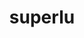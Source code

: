 ---
title: "superlu"
layout: cache
categories: [package, develop]
meta: {"versions": ["5.3.0"], "compilers": ["gcc@=11.1.0", "gcc@=12.1.0", "gcc@=8.4.0", "oneapi@=2023.0.0", "oneapi@=2023.1.0", "oneapi@=2023.2.0"], "oss": ["ubuntu18.04", "ubuntu20.04", "ubuntu22.04"], "platforms": ["linux"], "targets": ["ppc64le", "x86_64", "x86_64_v3"], "stacks": ["e4s", "e4s-oneapi", "e4s-power", "root", "tutorial"], "num_specs": 54, "num_specs_by_stack": {"root": 54, "e4s-power": 2, "e4s-oneapi": 8, "e4s": 2, "tutorial": 2}}
spec_details: [{"hash": "7vialnetmuszd5shill7cdxf74q7necd", "compiler": "gcc@=8.4.0", "versions": ["5.3.0"], "os": "ubuntu18.04", "platform": "linux", "target": "x86_64", "variants": ["build_type=RelWithDebInfo", "~ipo", "+pic"], "stacks": ["root"], "size": "-", "tarball": "https://binaries.spack.io/develop/build_cache/linux-ubuntu18.04-x86_64/gcc-8.4.0/superlu-5.3.0/linux-ubuntu18.04-x86_64-gcc-8.4.0-superlu-5.3.0-7vialnetmuszd5shill7cdxf74q7necd.spack"}, {"hash": "tg7ygky672btyg4k6drvezc6jrc5td6f", "compiler": "gcc@=8.4.0", "versions": ["5.3.0"], "os": "ubuntu18.04", "platform": "linux", "target": "x86_64", "variants": ["build_type=RelWithDebInfo", "~ipo", "+pic"], "stacks": ["root"], "size": "-", "tarball": "https://binaries.spack.io/develop/build_cache/linux-ubuntu18.04-x86_64/gcc-8.4.0/superlu-5.3.0/linux-ubuntu18.04-x86_64-gcc-8.4.0-superlu-5.3.0-tg7ygky672btyg4k6drvezc6jrc5td6f.spack"}, {"hash": "qcz7qjhwyuvrixmmmtsgg5k7qf2jv62p", "compiler": "gcc@=8.4.0", "versions": ["5.3.0"], "os": "ubuntu18.04", "platform": "linux", "target": "x86_64", "variants": ["build_type=RelWithDebInfo", "~ipo", "+pic"], "stacks": ["root"], "size": "-", "tarball": "https://binaries.spack.io/develop/build_cache/linux-ubuntu18.04-x86_64/gcc-8.4.0/superlu-5.3.0/linux-ubuntu18.04-x86_64-gcc-8.4.0-superlu-5.3.0-qcz7qjhwyuvrixmmmtsgg5k7qf2jv62p.spack"}, {"hash": "nwkn4d3n5u22obkupcurkjsrdwlka3tn", "compiler": "gcc@=8.4.0", "versions": ["5.3.0"], "os": "ubuntu18.04", "platform": "linux", "target": "x86_64", "variants": ["build_type=RelWithDebInfo", "~ipo", "+pic"], "stacks": ["root"], "size": "-", "tarball": "https://binaries.spack.io/develop/build_cache/linux-ubuntu18.04-x86_64/gcc-8.4.0/superlu-5.3.0/linux-ubuntu18.04-x86_64-gcc-8.4.0-superlu-5.3.0-nwkn4d3n5u22obkupcurkjsrdwlka3tn.spack"}, {"hash": "3aoec4h2vojtjhwxsc5epe2cehwsrww7", "compiler": "gcc@=8.4.0", "versions": ["5.3.0"], "os": "ubuntu18.04", "platform": "linux", "target": "x86_64", "variants": ["build_system=cmake", "build_type=RelWithDebInfo", "~ipo", "+pic"], "stacks": ["root"], "size": "-", "tarball": "https://binaries.spack.io/develop/build_cache/linux-ubuntu18.04-x86_64/gcc-8.4.0/superlu-5.3.0/linux-ubuntu18.04-x86_64-gcc-8.4.0-superlu-5.3.0-3aoec4h2vojtjhwxsc5epe2cehwsrww7.spack"}, {"hash": "fvtyefx3jiwlwle6pgis7kl34ws6jqdx", "compiler": "gcc@=8.4.0", "versions": ["5.3.0"], "os": "ubuntu18.04", "platform": "linux", "target": "x86_64", "variants": ["build_type=RelWithDebInfo", "~ipo", "+pic"], "stacks": ["root"], "size": "-", "tarball": "https://binaries.spack.io/develop/build_cache/linux-ubuntu18.04-x86_64/gcc-8.4.0/superlu-5.3.0/linux-ubuntu18.04-x86_64-gcc-8.4.0-superlu-5.3.0-fvtyefx3jiwlwle6pgis7kl34ws6jqdx.spack"}, {"hash": "fohbrep5o3ejswqeqqkj5wln6wbznxle", "compiler": "gcc@=8.4.0", "versions": ["5.3.0"], "os": "ubuntu18.04", "platform": "linux", "target": "x86_64", "variants": ["build_type=RelWithDebInfo", "~ipo", "+pic"], "stacks": ["root"], "size": "-", "tarball": "https://binaries.spack.io/develop/build_cache/linux-ubuntu18.04-x86_64/gcc-8.4.0/superlu-5.3.0/linux-ubuntu18.04-x86_64-gcc-8.4.0-superlu-5.3.0-fohbrep5o3ejswqeqqkj5wln6wbznxle.spack"}, {"hash": "anmisodefz2aiartewybw5knytnt2azr", "compiler": "gcc@=8.4.0", "versions": ["5.3.0"], "os": "ubuntu18.04", "platform": "linux", "target": "x86_64", "variants": ["build_type=RelWithDebInfo", "~ipo", "+pic"], "stacks": ["root"], "size": "-", "tarball": "https://binaries.spack.io/develop/build_cache/linux-ubuntu18.04-x86_64/gcc-8.4.0/superlu-5.3.0/linux-ubuntu18.04-x86_64-gcc-8.4.0-superlu-5.3.0-anmisodefz2aiartewybw5knytnt2azr.spack"}, {"hash": "65mmfoxxpo7u7g7moti3nrd7mwuw6hec", "compiler": "gcc@=8.4.0", "versions": ["5.3.0"], "os": "ubuntu18.04", "platform": "linux", "target": "x86_64", "variants": ["build_system=cmake", "build_type=RelWithDebInfo", "~ipo", "+pic"], "stacks": ["root"], "size": "-", "tarball": "https://binaries.spack.io/develop/build_cache/linux-ubuntu18.04-x86_64/gcc-8.4.0/superlu-5.3.0/linux-ubuntu18.04-x86_64-gcc-8.4.0-superlu-5.3.0-65mmfoxxpo7u7g7moti3nrd7mwuw6hec.spack"}, {"hash": "w7f5zl6kvtzcvd3t5zhtmsk6ooai7yag", "compiler": "gcc@=8.4.0", "versions": ["5.3.0"], "os": "ubuntu18.04", "platform": "linux", "target": "x86_64", "variants": ["build_type=RelWithDebInfo", "~ipo", "+pic"], "stacks": ["root"], "size": "-", "tarball": "https://binaries.spack.io/develop/build_cache/linux-ubuntu18.04-x86_64/gcc-8.4.0/superlu-5.3.0/linux-ubuntu18.04-x86_64-gcc-8.4.0-superlu-5.3.0-w7f5zl6kvtzcvd3t5zhtmsk6ooai7yag.spack"}, {"hash": "b6yuv5qu5uug4bxmce3mnu5fjfkh3tit", "compiler": "gcc@=8.4.0", "versions": ["5.3.0"], "os": "ubuntu18.04", "platform": "linux", "target": "x86_64", "variants": ["build_type=RelWithDebInfo", "~ipo", "+pic"], "stacks": ["root"], "size": "-", "tarball": "https://binaries.spack.io/develop/build_cache/linux-ubuntu18.04-x86_64/gcc-8.4.0/superlu-5.3.0/linux-ubuntu18.04-x86_64-gcc-8.4.0-superlu-5.3.0-b6yuv5qu5uug4bxmce3mnu5fjfkh3tit.spack"}, {"hash": "obydo3znujplq7b5criu3kzpamnqaprh", "compiler": "gcc@=8.4.0", "versions": ["5.3.0"], "os": "ubuntu18.04", "platform": "linux", "target": "x86_64", "variants": ["build_type=RelWithDebInfo", "~ipo", "+pic"], "stacks": ["root"], "size": "-", "tarball": "https://binaries.spack.io/develop/build_cache/linux-ubuntu18.04-x86_64/gcc-8.4.0/superlu-5.3.0/linux-ubuntu18.04-x86_64-gcc-8.4.0-superlu-5.3.0-obydo3znujplq7b5criu3kzpamnqaprh.spack"}, {"hash": "to7tx7xnvs7wtbeqqhocg2d7iizvjcfl", "compiler": "gcc@=8.4.0", "versions": ["5.3.0"], "os": "ubuntu18.04", "platform": "linux", "target": "x86_64", "variants": ["build_system=cmake", "build_type=RelWithDebInfo", "~ipo", "+pic"], "stacks": ["root"], "size": "-", "tarball": "https://binaries.spack.io/develop/build_cache/linux-ubuntu18.04-x86_64/gcc-8.4.0/superlu-5.3.0/linux-ubuntu18.04-x86_64-gcc-8.4.0-superlu-5.3.0-to7tx7xnvs7wtbeqqhocg2d7iizvjcfl.spack"}, {"hash": "yd5p5wwlkvvaooh4tch26pj7mntgx67q", "compiler": "gcc@=8.4.0", "versions": ["5.3.0"], "os": "ubuntu18.04", "platform": "linux", "target": "x86_64", "variants": ["build_type=RelWithDebInfo", "~ipo", "+pic"], "stacks": ["root"], "size": "-", "tarball": "https://binaries.spack.io/develop/build_cache/linux-ubuntu18.04-x86_64/gcc-8.4.0/superlu-5.3.0/linux-ubuntu18.04-x86_64-gcc-8.4.0-superlu-5.3.0-yd5p5wwlkvvaooh4tch26pj7mntgx67q.spack"}, {"hash": "r3g4dfybesh26u5fj35b5kjo6atdwc65", "compiler": "gcc@=8.4.0", "versions": ["5.3.0"], "os": "ubuntu18.04", "platform": "linux", "target": "x86_64", "variants": ["build_type=RelWithDebInfo", "~ipo", "+pic"], "stacks": ["root"], "size": "-", "tarball": "https://binaries.spack.io/develop/build_cache/linux-ubuntu18.04-x86_64/gcc-8.4.0/superlu-5.3.0/linux-ubuntu18.04-x86_64-gcc-8.4.0-superlu-5.3.0-r3g4dfybesh26u5fj35b5kjo6atdwc65.spack"}, {"hash": "qo66dabajt7c27cnws5m5bzcwoll2ahv", "compiler": "gcc@=8.4.0", "versions": ["5.3.0"], "os": "ubuntu18.04", "platform": "linux", "target": "x86_64", "variants": ["build_type=RelWithDebInfo", "~ipo", "+pic"], "stacks": ["root"], "size": "-", "tarball": "https://binaries.spack.io/develop/build_cache/linux-ubuntu18.04-x86_64/gcc-8.4.0/superlu-5.3.0/linux-ubuntu18.04-x86_64-gcc-8.4.0-superlu-5.3.0-qo66dabajt7c27cnws5m5bzcwoll2ahv.spack"}, {"hash": "g6pjfkc2l6wcv5seuxdj2z4xwy3p3zc3", "compiler": "gcc@=8.4.0", "versions": ["5.3.0"], "os": "ubuntu18.04", "platform": "linux", "target": "x86_64", "variants": ["build_system=cmake", "build_type=RelWithDebInfo", "generator=make", "~ipo", "+pic"], "stacks": ["root"], "size": "-", "tarball": "https://binaries.spack.io/develop/build_cache/linux-ubuntu18.04-x86_64/gcc-8.4.0/superlu-5.3.0/linux-ubuntu18.04-x86_64-gcc-8.4.0-superlu-5.3.0-g6pjfkc2l6wcv5seuxdj2z4xwy3p3zc3.spack"}, {"hash": "lo3jru7frrgafenmjnnmde4fssxmrxy3", "compiler": "gcc@=8.4.0", "versions": ["5.3.0"], "os": "ubuntu18.04", "platform": "linux", "target": "x86_64", "variants": ["build_system=cmake", "build_type=RelWithDebInfo", "~ipo", "+pic"], "stacks": ["root"], "size": "-", "tarball": "https://binaries.spack.io/develop/build_cache/linux-ubuntu18.04-x86_64/gcc-8.4.0/superlu-5.3.0/linux-ubuntu18.04-x86_64-gcc-8.4.0-superlu-5.3.0-lo3jru7frrgafenmjnnmde4fssxmrxy3.spack"}, {"hash": "kvchulh5q4nwgzvw46vz5rzn4x2fyjy5", "compiler": "gcc@=8.4.0", "versions": ["5.3.0"], "os": "ubuntu18.04", "platform": "linux", "target": "x86_64", "variants": ["build_type=RelWithDebInfo", "~ipo", "+pic"], "stacks": ["root"], "size": "-", "tarball": "https://binaries.spack.io/develop/build_cache/linux-ubuntu18.04-x86_64/gcc-8.4.0/superlu-5.3.0/linux-ubuntu18.04-x86_64-gcc-8.4.0-superlu-5.3.0-kvchulh5q4nwgzvw46vz5rzn4x2fyjy5.spack"}, {"hash": "5nm77jucs7eqqa4goxb6zqzfq3rapfv2", "compiler": "gcc@=8.4.0", "versions": ["5.3.0"], "os": "ubuntu18.04", "platform": "linux", "target": "x86_64", "variants": ["build_type=RelWithDebInfo", "~ipo", "+pic"], "stacks": ["root"], "size": "-", "tarball": "https://binaries.spack.io/develop/build_cache/linux-ubuntu18.04-x86_64/gcc-8.4.0/superlu-5.3.0/linux-ubuntu18.04-x86_64-gcc-8.4.0-superlu-5.3.0-5nm77jucs7eqqa4goxb6zqzfq3rapfv2.spack"}, {"hash": "sufvrvmjgze7iyrngjsah2ztcy7ki2lh", "compiler": "gcc@=8.4.0", "versions": ["5.3.0"], "os": "ubuntu18.04", "platform": "linux", "target": "x86_64_v3", "variants": ["build_system=cmake", "build_type=RelWithDebInfo", "generator=make", "~ipo", "+pic"], "stacks": ["root"], "size": "-", "tarball": "https://binaries.spack.io/develop/build_cache/linux-ubuntu18.04-x86_64_v3/gcc-8.4.0/superlu-5.3.0/linux-ubuntu18.04-x86_64_v3-gcc-8.4.0-superlu-5.3.0-sufvrvmjgze7iyrngjsah2ztcy7ki2lh.spack"}, {"hash": "2gosr7mlrcwuhivwflritjl7szmwhh7t", "compiler": "gcc@=8.4.0", "versions": ["5.3.0"], "os": "ubuntu18.04", "platform": "linux", "target": "x86_64_v3", "variants": ["build_system=cmake", "build_type=RelWithDebInfo", "generator=make", "~ipo", "+pic"], "stacks": ["root"], "size": "-", "tarball": "https://binaries.spack.io/develop/build_cache/linux-ubuntu18.04-x86_64_v3/gcc-8.4.0/superlu-5.3.0/linux-ubuntu18.04-x86_64_v3-gcc-8.4.0-superlu-5.3.0-2gosr7mlrcwuhivwflritjl7szmwhh7t.spack"}, {"hash": "zfhr2mrk3gmmefj5wqnkrif7m6owqgrm", "compiler": "gcc@=8.4.0", "versions": ["5.3.0"], "os": "ubuntu18.04", "platform": "linux", "target": "x86_64_v3", "variants": ["build_system=cmake", "build_type=RelWithDebInfo", "generator=make", "~ipo", "+pic"], "stacks": ["root"], "size": "-", "tarball": "https://binaries.spack.io/develop/build_cache/linux-ubuntu18.04-x86_64_v3/gcc-8.4.0/superlu-5.3.0/linux-ubuntu18.04-x86_64_v3-gcc-8.4.0-superlu-5.3.0-zfhr2mrk3gmmefj5wqnkrif7m6owqgrm.spack"}, {"hash": "vqjviwpvkom6z4oamuw6ql2jtbpkjtaf", "compiler": "gcc@=8.4.0", "versions": ["5.3.0"], "os": "ubuntu18.04", "platform": "linux", "target": "x86_64_v3", "variants": ["build_system=cmake", "build_type=RelWithDebInfo", "generator=make", "~ipo", "+pic"], "stacks": ["root"], "size": "-", "tarball": "https://binaries.spack.io/develop/build_cache/linux-ubuntu18.04-x86_64_v3/gcc-8.4.0/superlu-5.3.0/linux-ubuntu18.04-x86_64_v3-gcc-8.4.0-superlu-5.3.0-vqjviwpvkom6z4oamuw6ql2jtbpkjtaf.spack"}, {"hash": "guan326opxot4aadoy2wj4b6t6xki4w4", "compiler": "gcc@=8.4.0", "versions": ["5.3.0"], "os": "ubuntu18.04", "platform": "linux", "target": "x86_64_v3", "variants": ["build_system=cmake", "build_type=RelWithDebInfo", "generator=make", "~ipo", "+pic"], "stacks": ["root"], "size": "-", "tarball": "https://binaries.spack.io/develop/build_cache/linux-ubuntu18.04-x86_64_v3/gcc-8.4.0/superlu-5.3.0/linux-ubuntu18.04-x86_64_v3-gcc-8.4.0-superlu-5.3.0-guan326opxot4aadoy2wj4b6t6xki4w4.spack"}, {"hash": "4vhkxm5cuvu3ael5hmats2syzvh3jczb", "compiler": "gcc@=11.1.0", "versions": ["5.3.0"], "os": "ubuntu20.04", "platform": "linux", "target": "ppc64le", "variants": ["build_system=cmake", "build_type=Release", "generator=make", "~ipo", "+pic"], "stacks": ["root", "e4s-power"], "size": "-", "tarball": "https://binaries.spack.io/develop/build_cache/linux-ubuntu20.04-ppc64le/gcc-11.1.0/superlu-5.3.0/linux-ubuntu20.04-ppc64le-gcc-11.1.0-superlu-5.3.0-4vhkxm5cuvu3ael5hmats2syzvh3jczb.spack"}, {"hash": "7ix5o3jztehoacpodzbsthaziyjkcjcq", "compiler": "gcc@=11.1.0", "versions": ["5.3.0"], "os": "ubuntu20.04", "platform": "linux", "target": "ppc64le", "variants": ["build_system=cmake", "build_type=RelWithDebInfo", "generator=make", "~ipo", "+pic"], "stacks": ["root"], "size": "-", "tarball": "https://binaries.spack.io/develop/build_cache/linux-ubuntu20.04-ppc64le/gcc-11.1.0/superlu-5.3.0/linux-ubuntu20.04-ppc64le-gcc-11.1.0-superlu-5.3.0-7ix5o3jztehoacpodzbsthaziyjkcjcq.spack"}, {"hash": "ewrgug4gndtahlchz3xdy52ojbmoadsi", "compiler": "gcc@=11.1.0", "versions": ["5.3.0"], "os": "ubuntu20.04", "platform": "linux", "target": "ppc64le", "variants": ["build_system=cmake", "build_type=Release", "generator=make", "~ipo", "+pic"], "stacks": ["root", "e4s-power"], "size": "-", "tarball": "https://binaries.spack.io/develop/build_cache/linux-ubuntu20.04-ppc64le/gcc-11.1.0/superlu-5.3.0/linux-ubuntu20.04-ppc64le-gcc-11.1.0-superlu-5.3.0-ewrgug4gndtahlchz3xdy52ojbmoadsi.spack"}, {"hash": "voadlgocoemduxmef2lxkuputnryyt6p", "compiler": "gcc@=11.1.0", "versions": ["5.3.0"], "os": "ubuntu20.04", "platform": "linux", "target": "ppc64le", "variants": ["build_system=cmake", "build_type=Release", "generator=make", "~ipo", "+pic"], "stacks": ["root"], "size": "-", "tarball": "https://binaries.spack.io/develop/build_cache/linux-ubuntu20.04-ppc64le/gcc-11.1.0/superlu-5.3.0/linux-ubuntu20.04-ppc64le-gcc-11.1.0-superlu-5.3.0-voadlgocoemduxmef2lxkuputnryyt6p.spack"}, {"hash": "ek53eouftualrmwg6uij26emioc7ufl5", "compiler": "gcc@=11.1.0", "versions": ["5.3.0"], "os": "ubuntu20.04", "platform": "linux", "target": "ppc64le", "variants": ["build_system=cmake", "build_type=Release", "generator=make", "~ipo", "+pic"], "stacks": ["root"], "size": "-", "tarball": "https://binaries.spack.io/develop/build_cache/linux-ubuntu20.04-ppc64le/gcc-11.1.0/superlu-5.3.0/linux-ubuntu20.04-ppc64le-gcc-11.1.0-superlu-5.3.0-ek53eouftualrmwg6uij26emioc7ufl5.spack"}, {"hash": "7xvz5ywmehudfm74iqw2bnsjlixqlict", "compiler": "gcc@=11.1.0", "versions": ["5.3.0"], "os": "ubuntu20.04", "platform": "linux", "target": "ppc64le", "variants": ["build_system=cmake", "build_type=Release", "generator=make", "~ipo", "+pic"], "stacks": ["root"], "size": "-", "tarball": "https://binaries.spack.io/develop/build_cache/linux-ubuntu20.04-ppc64le/gcc-11.1.0/superlu-5.3.0/linux-ubuntu20.04-ppc64le-gcc-11.1.0-superlu-5.3.0-7xvz5ywmehudfm74iqw2bnsjlixqlict.spack"}, {"hash": "uw4jjyvrnzdtlfyl7tt2ctspmfgu2iyl", "compiler": "gcc@=11.1.0", "versions": ["5.3.0"], "os": "ubuntu20.04", "platform": "linux", "target": "ppc64le", "variants": ["build_system=cmake", "build_type=Release", "generator=make", "~ipo", "+pic"], "stacks": ["root"], "size": "-", "tarball": "https://binaries.spack.io/develop/build_cache/linux-ubuntu20.04-ppc64le/gcc-11.1.0/superlu-5.3.0/linux-ubuntu20.04-ppc64le-gcc-11.1.0-superlu-5.3.0-uw4jjyvrnzdtlfyl7tt2ctspmfgu2iyl.spack"}, {"hash": "fsl5ytgxckrjdwnju6u3xvm4qnh5kte5", "compiler": "gcc@=11.1.0", "versions": ["5.3.0"], "os": "ubuntu20.04", "platform": "linux", "target": "ppc64le", "variants": ["build_system=cmake", "build_type=RelWithDebInfo", "generator=make", "~ipo", "+pic"], "stacks": ["root"], "size": "-", "tarball": "https://binaries.spack.io/develop/build_cache/linux-ubuntu20.04-ppc64le/gcc-11.1.0/superlu-5.3.0/linux-ubuntu20.04-ppc64le-gcc-11.1.0-superlu-5.3.0-fsl5ytgxckrjdwnju6u3xvm4qnh5kte5.spack"}, {"hash": "mkwfkrqmzvz44fmsqantblpdeztwktrr", "compiler": "oneapi@=2023.0.0", "versions": ["5.3.0"], "os": "ubuntu20.04", "platform": "linux", "target": "x86_64", "variants": ["build_system=cmake", "build_type=RelWithDebInfo", "generator=make", "~ipo", "+pic"], "stacks": ["e4s-oneapi", "root"], "size": "-", "tarball": "https://binaries.spack.io/develop/build_cache/linux-ubuntu20.04-x86_64/oneapi-2023.0.0/superlu-5.3.0/linux-ubuntu20.04-x86_64-oneapi-2023.0.0-superlu-5.3.0-mkwfkrqmzvz44fmsqantblpdeztwktrr.spack"}, {"hash": "m2ktnw76r7czvjpj64kyqnvkc6gffzgg", "compiler": "oneapi@=2023.0.0", "versions": ["5.3.0"], "os": "ubuntu20.04", "platform": "linux", "target": "x86_64", "variants": ["build_system=cmake", "build_type=RelWithDebInfo", "generator=make", "~ipo", "+pic"], "stacks": ["e4s-oneapi", "root"], "size": "-", "tarball": "https://binaries.spack.io/develop/build_cache/linux-ubuntu20.04-x86_64/oneapi-2023.0.0/superlu-5.3.0/linux-ubuntu20.04-x86_64-oneapi-2023.0.0-superlu-5.3.0-m2ktnw76r7czvjpj64kyqnvkc6gffzgg.spack"}, {"hash": "vlnotnkuib6mcpss3whvxwdq5copzhjr", "compiler": "oneapi@=2023.1.0", "versions": ["5.3.0"], "os": "ubuntu20.04", "platform": "linux", "target": "x86_64", "variants": ["build_system=cmake", "build_type=Release", "generator=make", "~ipo", "+pic"], "stacks": ["e4s-oneapi", "root"], "size": "-", "tarball": "https://binaries.spack.io/develop/build_cache/linux-ubuntu20.04-x86_64/oneapi-2023.1.0/superlu-5.3.0/linux-ubuntu20.04-x86_64-oneapi-2023.1.0-superlu-5.3.0-vlnotnkuib6mcpss3whvxwdq5copzhjr.spack"}, {"hash": "ifx65w6twwnkupsvwtshz6j7jbq2qonu", "compiler": "oneapi@=2023.1.0", "versions": ["5.3.0"], "os": "ubuntu20.04", "platform": "linux", "target": "x86_64", "variants": ["build_system=cmake", "build_type=Release", "generator=make", "~ipo", "+pic"], "stacks": ["e4s-oneapi", "root"], "size": "-", "tarball": "https://binaries.spack.io/develop/build_cache/linux-ubuntu20.04-x86_64/oneapi-2023.1.0/superlu-5.3.0/linux-ubuntu20.04-x86_64-oneapi-2023.1.0-superlu-5.3.0-ifx65w6twwnkupsvwtshz6j7jbq2qonu.spack"}, {"hash": "yqxgrkbuwps33v6ypy7e3lh23qnwbh4i", "compiler": "oneapi@=2023.2.0", "versions": ["5.3.0"], "os": "ubuntu20.04", "platform": "linux", "target": "x86_64", "variants": ["build_system=cmake", "build_type=Release", "generator=make", "~ipo", "+pic"], "stacks": ["e4s-oneapi", "root"], "size": "-", "tarball": "https://binaries.spack.io/develop/build_cache/linux-ubuntu20.04-x86_64/oneapi-2023.2.0/superlu-5.3.0/linux-ubuntu20.04-x86_64-oneapi-2023.2.0-superlu-5.3.0-yqxgrkbuwps33v6ypy7e3lh23qnwbh4i.spack"}, {"hash": "6okfhkochaeeh5h5qbxjbmt3fhzlbnxa", "compiler": "oneapi@=2023.2.0", "versions": ["5.3.0"], "os": "ubuntu20.04", "platform": "linux", "target": "x86_64", "variants": ["build_system=cmake", "build_type=Release", "generator=make", "~ipo", "+pic"], "stacks": ["e4s-oneapi", "root"], "size": "-", "tarball": "https://binaries.spack.io/develop/build_cache/linux-ubuntu20.04-x86_64/oneapi-2023.2.0/superlu-5.3.0/linux-ubuntu20.04-x86_64-oneapi-2023.2.0-superlu-5.3.0-6okfhkochaeeh5h5qbxjbmt3fhzlbnxa.spack"}, {"hash": "7vur2spewjjfohipu6lvzwpnt6xsnumx", "compiler": "oneapi@=2023.2.0", "versions": ["5.3.0"], "os": "ubuntu20.04", "platform": "linux", "target": "x86_64", "variants": ["build_system=cmake", "build_type=Release", "generator=make", "~ipo", "+pic"], "stacks": ["e4s-oneapi", "root"], "size": "-", "tarball": "https://binaries.spack.io/develop/build_cache/linux-ubuntu20.04-x86_64/oneapi-2023.2.0/superlu-5.3.0/linux-ubuntu20.04-x86_64-oneapi-2023.2.0-superlu-5.3.0-7vur2spewjjfohipu6lvzwpnt6xsnumx.spack"}, {"hash": "lnfab6veslpo3ejoi43cufz27jtrif7f", "compiler": "oneapi@=2023.2.0", "versions": ["5.3.0"], "os": "ubuntu20.04", "platform": "linux", "target": "x86_64", "variants": ["build_system=cmake", "build_type=Release", "generator=make", "~ipo", "+pic"], "stacks": ["e4s-oneapi", "root"], "size": "-", "tarball": "https://binaries.spack.io/develop/build_cache/linux-ubuntu20.04-x86_64/oneapi-2023.2.0/superlu-5.3.0/linux-ubuntu20.04-x86_64-oneapi-2023.2.0-superlu-5.3.0-lnfab6veslpo3ejoi43cufz27jtrif7f.spack"}, {"hash": "4iphsownyam3py75gufg33l2xfenzmaj", "compiler": "gcc@=11.1.0", "versions": ["5.3.0"], "os": "ubuntu20.04", "platform": "linux", "target": "x86_64_v3", "variants": ["build_system=cmake", "build_type=Release", "generator=make", "~ipo", "+pic"], "stacks": ["root"], "size": "-", "tarball": "https://binaries.spack.io/develop/build_cache/linux-ubuntu20.04-x86_64_v3/gcc-11.1.0/superlu-5.3.0/linux-ubuntu20.04-x86_64_v3-gcc-11.1.0-superlu-5.3.0-4iphsownyam3py75gufg33l2xfenzmaj.spack"}, {"hash": "degzazif6tdtdqq2pabcexmpbl4vs7el", "compiler": "gcc@=11.1.0", "versions": ["5.3.0"], "os": "ubuntu20.04", "platform": "linux", "target": "x86_64_v3", "variants": ["build_system=cmake", "build_type=Release", "generator=make", "~ipo", "+pic"], "stacks": ["root", "e4s"], "size": "-", "tarball": "https://binaries.spack.io/develop/build_cache/linux-ubuntu20.04-x86_64_v3/gcc-11.1.0/superlu-5.3.0/linux-ubuntu20.04-x86_64_v3-gcc-11.1.0-superlu-5.3.0-degzazif6tdtdqq2pabcexmpbl4vs7el.spack"}, {"hash": "hvmjoiocma7guqecyzfnawiv4u55etib", "compiler": "gcc@=11.1.0", "versions": ["5.3.0"], "os": "ubuntu20.04", "platform": "linux", "target": "x86_64_v3", "variants": ["build_system=cmake", "build_type=Release", "generator=make", "~ipo", "+pic"], "stacks": ["root", "e4s"], "size": "-", "tarball": "https://binaries.spack.io/develop/build_cache/linux-ubuntu20.04-x86_64_v3/gcc-11.1.0/superlu-5.3.0/linux-ubuntu20.04-x86_64_v3-gcc-11.1.0-superlu-5.3.0-hvmjoiocma7guqecyzfnawiv4u55etib.spack"}, {"hash": "jmhg5etkayl24jkqd6mfeckpvxlr2sqr", "compiler": "gcc@=11.1.0", "versions": ["5.3.0"], "os": "ubuntu20.04", "platform": "linux", "target": "x86_64_v3", "variants": ["build_system=cmake", "build_type=RelWithDebInfo", "generator=make", "~ipo", "+pic"], "stacks": ["root"], "size": "-", "tarball": "https://binaries.spack.io/develop/build_cache/linux-ubuntu20.04-x86_64_v3/gcc-11.1.0/superlu-5.3.0/linux-ubuntu20.04-x86_64_v3-gcc-11.1.0-superlu-5.3.0-jmhg5etkayl24jkqd6mfeckpvxlr2sqr.spack"}, {"hash": "lctpzxs6krob57tu3fi4mkurk72bbz5l", "compiler": "gcc@=11.1.0", "versions": ["5.3.0"], "os": "ubuntu20.04", "platform": "linux", "target": "x86_64_v3", "variants": ["build_system=cmake", "build_type=Release", "generator=make", "~ipo", "+pic"], "stacks": ["root"], "size": "-", "tarball": "https://binaries.spack.io/develop/build_cache/linux-ubuntu20.04-x86_64_v3/gcc-11.1.0/superlu-5.3.0/linux-ubuntu20.04-x86_64_v3-gcc-11.1.0-superlu-5.3.0-lctpzxs6krob57tu3fi4mkurk72bbz5l.spack"}, {"hash": "lrlibmcvrlpbw7har2wofdvzgavsiach", "compiler": "gcc@=11.1.0", "versions": ["5.3.0"], "os": "ubuntu20.04", "platform": "linux", "target": "x86_64_v3", "variants": ["build_system=cmake", "build_type=RelWithDebInfo", "generator=make", "~ipo", "+pic"], "stacks": ["root"], "size": "-", "tarball": "https://binaries.spack.io/develop/build_cache/linux-ubuntu20.04-x86_64_v3/gcc-11.1.0/superlu-5.3.0/linux-ubuntu20.04-x86_64_v3-gcc-11.1.0-superlu-5.3.0-lrlibmcvrlpbw7har2wofdvzgavsiach.spack"}, {"hash": "zcfwxfckkzssspzdngh2cvxf75msdomd", "compiler": "gcc@=11.1.0", "versions": ["5.3.0"], "os": "ubuntu20.04", "platform": "linux", "target": "x86_64_v3", "variants": ["build_system=cmake", "build_type=Release", "generator=make", "~ipo", "+pic"], "stacks": ["root"], "size": "-", "tarball": "https://binaries.spack.io/develop/build_cache/linux-ubuntu20.04-x86_64_v3/gcc-11.1.0/superlu-5.3.0/linux-ubuntu20.04-x86_64_v3-gcc-11.1.0-superlu-5.3.0-zcfwxfckkzssspzdngh2cvxf75msdomd.spack"}, {"hash": "io27dzmf3pbclu4z7qmn2axdme3ucqgc", "compiler": "gcc@=12.1.0", "versions": ["5.3.0"], "os": "ubuntu22.04", "platform": "linux", "target": "x86_64_v3", "variants": ["build_system=cmake", "build_type=Release", "generator=make", "~ipo", "+pic"], "stacks": ["root"], "size": "-", "tarball": "https://binaries.spack.io/develop/build_cache/linux-ubuntu22.04-x86_64_v3/gcc-12.1.0/superlu-5.3.0/linux-ubuntu22.04-x86_64_v3-gcc-12.1.0-superlu-5.3.0-io27dzmf3pbclu4z7qmn2axdme3ucqgc.spack"}, {"hash": "qvib5j4sufcjusyk6ygxxhvmcshgrbpa", "compiler": "gcc@=12.1.0", "versions": ["5.3.0"], "os": "ubuntu22.04", "platform": "linux", "target": "x86_64_v3", "variants": ["build_system=cmake", "build_type=Release", "generator=make", "~ipo", "+pic"], "stacks": ["root"], "size": "-", "tarball": "https://binaries.spack.io/develop/build_cache/linux-ubuntu22.04-x86_64_v3/gcc-12.1.0/superlu-5.3.0/linux-ubuntu22.04-x86_64_v3-gcc-12.1.0-superlu-5.3.0-qvib5j4sufcjusyk6ygxxhvmcshgrbpa.spack"}, {"hash": "jy7cbfewharyehaqcv47e34h52qsqew7", "compiler": "gcc@=12.1.0", "versions": ["5.3.0"], "os": "ubuntu22.04", "platform": "linux", "target": "x86_64_v3", "variants": ["build_system=cmake", "build_type=Release", "generator=make", "~ipo", "+pic"], "stacks": ["root", "tutorial"], "size": "-", "tarball": "https://binaries.spack.io/develop/build_cache/linux-ubuntu22.04-x86_64_v3/gcc-12.1.0/superlu-5.3.0/linux-ubuntu22.04-x86_64_v3-gcc-12.1.0-superlu-5.3.0-jy7cbfewharyehaqcv47e34h52qsqew7.spack"}, {"hash": "u6ktavxccjt6cvuujvs2c3gmuayw372e", "compiler": "gcc@=12.1.0", "versions": ["5.3.0"], "os": "ubuntu22.04", "platform": "linux", "target": "x86_64_v3", "variants": ["build_system=cmake", "build_type=Release", "generator=make", "~ipo", "+pic"], "stacks": ["root", "tutorial"], "size": "-", "tarball": "https://binaries.spack.io/develop/build_cache/linux-ubuntu22.04-x86_64_v3/gcc-12.1.0/superlu-5.3.0/linux-ubuntu22.04-x86_64_v3-gcc-12.1.0-superlu-5.3.0-u6ktavxccjt6cvuujvs2c3gmuayw372e.spack"}, {"hash": "ujy5dssjoc7x7ipzlxj5a5hr36c3beu2", "compiler": "gcc@=12.1.0", "versions": ["5.3.0"], "os": "ubuntu22.04", "platform": "linux", "target": "x86_64_v3", "variants": ["build_system=cmake", "build_type=Release", "generator=make", "~ipo", "+pic"], "stacks": ["root"], "size": "-", "tarball": "https://binaries.spack.io/develop/build_cache/linux-ubuntu22.04-x86_64_v3/gcc-12.1.0/superlu-5.3.0/linux-ubuntu22.04-x86_64_v3-gcc-12.1.0-superlu-5.3.0-ujy5dssjoc7x7ipzlxj5a5hr36c3beu2.spack"}, {"hash": "3heyf4amqsoninm5637bgellduayskqs", "compiler": "gcc@=12.1.0", "versions": ["5.3.0"], "os": "ubuntu22.04", "platform": "linux", "target": "x86_64_v3", "variants": ["build_system=cmake", "build_type=Release", "generator=make", "~ipo", "+pic"], "stacks": ["root"], "size": "-", "tarball": "https://binaries.spack.io/develop/build_cache/linux-ubuntu22.04-x86_64_v3/gcc-12.1.0/superlu-5.3.0/linux-ubuntu22.04-x86_64_v3-gcc-12.1.0-superlu-5.3.0-3heyf4amqsoninm5637bgellduayskqs.spack"}]
---